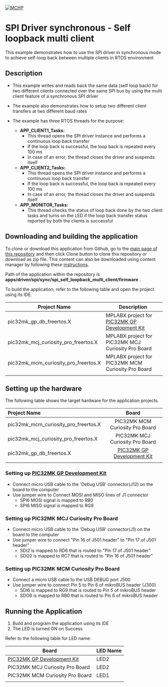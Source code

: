 [![MCHP](https://www.microchip.com/ResourcePackages/Microchip/assets/dist/images/logo.png)](https://www.microchip.com)

# SPI Driver synchronous - Self loopback multi client

This example demonstrates how to use the SPI driver in synchronous mode to achieve self-loop back between multiple clients in RTOS environment

## Description

- This example writes and reads back the same data (self loop back) for two different clients connected over the same SPI bus by using the multi client feature of a synchronous SPI driver

- The example also demonstrates how to setup two different client transfers at two different baud rates

- The example has three RTOS threads for the purpose:
    - **APP_CLIENT1_Tasks:**
        - This thread opens the SPI driver instance and performs a continuous loop back transfer
        - If the loop back is successful, the loop back is repeated every 100 ms
        - In case of an error, the thread closes the driver and suspends itself
    - **APP_CLIENT2_Tasks:**
        - This thread opens the SPI driver instance and performs a continuous loop back transfer
        - If the loop back is successful, the loop back is repeated every 100 ms
        - In case of an error, the thread closes the driver and suspends itself
    - **APP_MONITOR_Tasks:**
        - This thread checks the status of loop back done by the two client tasks and turns on the LED if the loop back transfer status reported by both the clients is successful

## Downloading and building the application

To clone or download this application from Github, go to the [main page of this repository](https://github.com/Microchip-MPLAB-Harmony/core_apps_pic32mk) and then click Clone button to clone this repository or download as zip file.
This content can also be downloaded using content manager by following these [instructions](https://github.com/Microchip-MPLAB-Harmony/contentmanager/wiki).

Path of the application within the repository is **apps/driver/spi/sync/spi_self_loopback_multi_client/firmware** .

To build the application, refer to the following table and open the project using its IDE.

| Project Name      | Description                                    |
| ----------------- | ---------------------------------------------- |
| pic32mk_gp_db_freertos.X | MPLABX project for [PIC32MK GP Development Kit](https://www.microchip.com/developmenttools/ProductDetails/dm320106) |
| pic32mk_mcj_curiosity_pro_freertos.X | MPLABX project for PIC32MK MCJ Curiosity Pro Board |
| pic32mk_mcm_curiosity_pro_freertos.X | MPLABX project for PIC32MK MCM Curiosity Pro Board |
|||

## Setting up the hardware

The following table shows the target hardware for the application projects.

| Project Name| Board|
|:---------|:---------:|
| pic32mk_mcm_curiosity_pro_freertos.X | PIC32MK MCM Curiosity Pro Board |
| pic32mk_mcj_curiosity_pro_freertos.X | PIC32MK MCJ Curiosity Pro Board |
| pic32mk_gp_db_freertos.X | [PIC32MK GP Development Kit](https://www.microchip.com/developmenttools/ProductDetails/dm320106) |
|||

### Setting up [PIC32MK GP Development Kit](https://www.microchip.com/developmenttools/ProductDetails/dm320106)

- Connect micro USB cable to the 'Debug USB' connector(J12) on the board to the computer
- Use jumper wire to Connect MOSI and MISO lines of J1 connector
    - SPI6 MOSI signal is mapped to RB0
    - SPI6 MISO signal is mapped to RG9

### Setting up PIC32MK MCJ Curiosity Pro Board

- Connect micro USB cable to the 'Debug USB' connector(J1) on the board to the computer
- Use jumper wire to connect "Pin 16 of J501 header" to "Pin 17 of J501 header"
    - SDI2 is mapped to RD6 that is routed to "Pin 17 of J501 header"
    - SDO2 is mapped to RC7 that is routed to "Pin 16 of J501 header"

### Setting up PIC32MK MCM Curiosity Pro Board

- Connect a micro USB cable to the USB DEBUG port J500
- Use jumper wire to connect Pin 5 to Pin 6 of mikroBUS header (J300)
    - SDI6 is mapped to RG9 that is routed to Pin 5 of mikroBUS header
    - SDO6 is mapped to RB0 that is routed to Pin 6 of mikroBUS header

## Running the Application

1. Build and program the application using its IDE
2. The LED is turned ON on Success

Refer to the following table for LED name:

| Board | LED Name |
| ----- | -------- |
|  [PIC32MK GP Development Kit](https://www.microchip.com/developmenttools/ProductDetails/dm320106) | LED2 |
|  PIC32MK MCJ Curiosity Pro Board | LED2 |
|  PIC32MK MCM Curiosity Pro Board | LED1 |
|||
